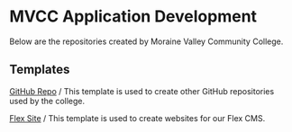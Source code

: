 # MVCC Application Development

Below are the repositories created by Moraine Valley Community College.

## Templates

[GitHub Repo](https://github.com/mvccdev/github-repo-template) /
This template is used to create other GitHub repositories used by the college. 

[Flex Site](https://github.com/mvccdev/flex-repo-template) /
This template is used to create websites for our Flex CMS.
